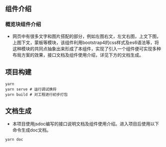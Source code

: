 ## 组件介绍
###  概览块组件介绍
- 网页中有很多文字和图片搭配的部分，例如左图右文，左文右图，上文下图，上图下文，蒙板等模块，该组件利用bootstrap4的css样式及es6语法等，将这种模块的共同点抽象出来形成了本组件，实现了引入一个组件便可实现多种布局方案的效果，接口文档及组件使用介绍，详见下方的文档生成。

## 项目构建

```
yarn
yarn serve # 运行调试换将
yarn build # 对工程进行初步打包
```

## 文档生成
- 本项目使用jsdoc编写的接口说明文档及组件使用介绍。进入项目后使用以下命令生成doc文档。

```
yarn doc
```


